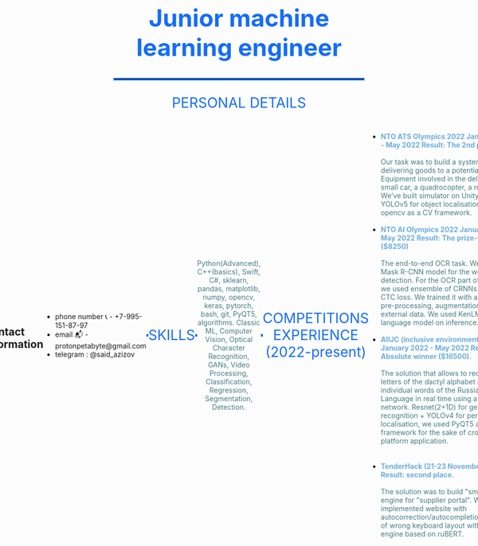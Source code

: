 <h1 style="font-size: 48px; text-align: center; color: rgb(20,108,252);">
Junior machine learning engineer
</h1>

<hr style="border: 2px solid rgb(20,108,252);">
<p style="text-align:center; font-size:28px; color: rgb(20,108,252);">
    PERSONAL DETAILS
</p>

<div style="align-items: center; display: flex; justify-content: center;">
    <a>
        <img src="https://road-to-kaggle-grandmaster.vercel.app/api/badges/michaelcripman/dataset" />
    </a>
    <a>
        <img src="https://road-to-kaggle-grandmaster.vercel.app/api/badges/michaelcripman/notebook" />
    </a>
    <a>
        <img src="https://github-readme-stats.vercel.app/api/top-langs/?username=proton-bit&theme=transparent&hide_border=true" />
    </a>

<br>
<br>
<h2>Contact information</h2>
<ul>
    <li>phone number 📞 - +7-995-151-87-97</li>
    <li>email 📬 - protonpetabyte@gmail.com</li>
    <li>telegram : @said_azizov</li>
</ul>
    
<hr style="border: 2px solid rgb(20,108,252);">
    <p style="text-align:center; font-size:28px; color: rgb(20,108,252);">
        SKILLS
    </p>
<hr style="border: 2px solid rgb(20,108,252);">
    <p style="text-align: center; color: rgb(68,124,132);">
        Python(Advanced), C++(basics), Swift, C#, sklearn, pandas, matplotlib, numpy, opencv, keras, pytorch, bash, git, PyQT5, algorithms. Classic ML, Computer Vision, Optical Character Recognition, GANs, Video Processing, Classification, Regression, Segmentation, Detection.
    </p>

<hr style="border: 2px solid rgb(20,108,252);">

<p style="text-align:center; font-size:28px; color: rgb(20,108,252);">
    COMPETITIONS EXPERIENCE (2022-present)
</p>

<ul>
    <li>
        <b style="color: rgb(108,172,220);">
            NTO ATS Olympics 2022 January 2022 - May 2022 Result: The 2nd place.
        </b>
        <br>
        <br>
        <a style="text-align: center; color: rgb(68,124,132);">
            Our task was to build a system for delivering goods to a potential city. Equipment involved in the delivery: a small car, a quadrocopter, a robotic arm. We’ve built simulator on Unity and used YOLOv5 for object localisation, we used opencv as a CV framework.
        </a>
        <br>
        <br>
    </li>
    <li>
        <b style="color: rgb(108,172,220);">
            NTO AI Olympics 2022 January 2022 - May 2022 Result: The prize-winner ($8250)
        </b>
        <br>
        <br>
        <a style="text-align: center; color: rgb(68,124,132);">
            The end-to-end OCR task. We trained Mask R-CNN model for the words detection. For the OCR part of solution we used ensemble of CRNNs trained on CTC loss. We trained it with a complex pre-processing, augmentations and external data. We used KenLM as a language model on inference.
        </a>
        <br>
        <br>
    </li>
    <li>
        <b style="color: rgb(108,172,220);">
            AIIJC (inclusive environment track) January 2022 - May 2022 Result: Absolute winner ($16500).
        </b>
        <br>
        <br>
        <a style="text-align: center; color: rgb(68,124,132);">
            The solution that allows to recognize the letters of the dactyl alphabet and individual words of the Russian Sign Language in real time using a neural network. Resnet(2+1D) for gestures recognition + YOLOv4 for person localisation, we used PyQT5 as a GUI framework for the sake of cross-platform application.
        </a>
    </li>
    <br>
    <br>
    <li>
        <b style="color: rgb(108,172,220);">
           TenderHack (21-23 November 2022) Result: second place.
        </b>
        <br>
        <br>
        <a style="text-align: center; color: rgb(68,124,132);">
            The solution was to build "smart" search engine for "supplier portal". We implemented website with autocorrection/autocompletion/detection of wrong keyboard layout with search engine based on ruBERT.
        </a>
    </li>
</ul>
<hr style="border: 2px solid rgb(20,108,252);">
